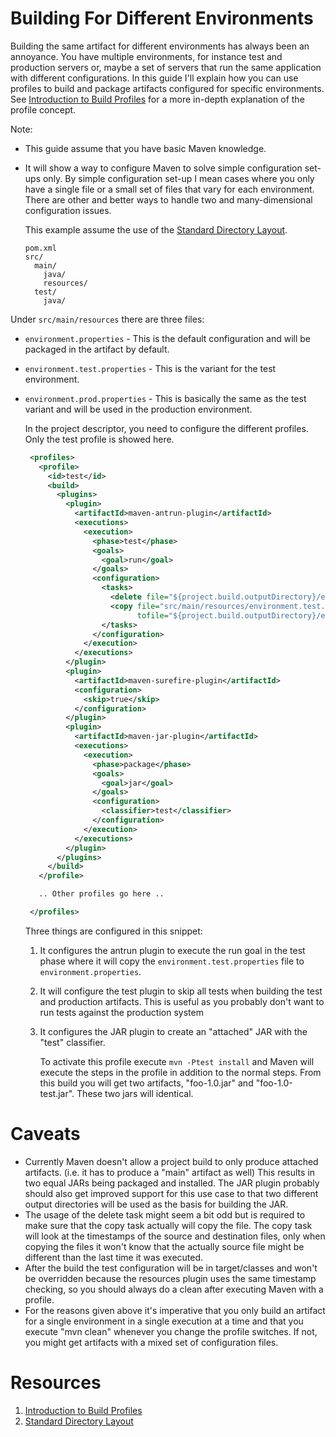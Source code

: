 <!--
Licensed to the Apache Software Foundation (ASF) under one
or more contributor license agreements.  See the NOTICE file
distributed with this work for additional information
regarding copyright ownership.  The ASF licenses this file
to you under the Apache License, Version 2.0 (the
"License"); you may not use this file except in compliance
with the License.  You may obtain a copy of the License at

http://www.apache.org/licenses/LICENSE-2.0

Unless required by applicable law or agreed to in writing,
software distributed under the License is distributed on an
"AS IS" BASIS, WITHOUT WARRANTIES OR CONDITIONS OF ANY
KIND, either express or implied.  See the License for the
specific language governing permissions and limitations
under the License.
-->

# Building For Different Environments

Building the same artifact for different environments has always been an annoyance. You have multiple environments, for instance test and production servers or, maybe a set of servers that run the same application with different configurations. In this guide I'll explain how you can use profiles to build and package artifacts configured for specific environments. See [Introduction to Build Profiles](../introduction/introduction-to-profiles.html) for a more in-depth explanation of the profile concept.

Note:

- This guide assume that you have basic Maven knowledge.
- It will show a way to configure Maven to solve simple configuration set-ups only. By simple configuration set-up I mean cases where you only have a single file or a small set of files that vary for each environment. There are other and better ways to handle two and many-dimensional configuration issues.

  This example assume the use of the [Standard Directory Layout](../introduction/introduction-to-the-standard-directory-layout.html).

  ```
  pom.xml
  src/
    main/
      java/
      resources/
    test/
      java/

  ```

Under `src/main/resources` there are three files:

- `environment.properties` - This is the default configuration and will be packaged in the artifact by default.
- `environment.test.properties` - This is the variant for the test environment.
- `environment.prod.properties` - This is basically the same as the test variant and will be used in the production environment.

  In the project descriptor, you need to configure the different profiles. Only the test profile is showed here.

  ```xml
   <profiles>
     <profile>
       <id>test</id>
       <build>
         <plugins>
           <plugin>
             <artifactId>maven-antrun-plugin</artifactId>
             <executions>
               <execution>
                 <phase>test</phase>
                 <goals>
                   <goal>run</goal>
                 </goals>
                 <configuration>
                   <tasks>
                     <delete file="${project.build.outputDirectory}/environment.properties"/>
                     <copy file="src/main/resources/environment.test.properties"
                           tofile="${project.build.outputDirectory}/environment.properties"/>
                   </tasks>
                 </configuration>
               </execution>
             </executions>
           </plugin>
           <plugin>
             <artifactId>maven-surefire-plugin</artifactId>
             <configuration>
               <skip>true</skip>
             </configuration>
           </plugin>
           <plugin>
             <artifactId>maven-jar-plugin</artifactId>
             <executions>
               <execution>
                 <phase>package</phase>
                 <goals>
                   <goal>jar</goal>
                 </goals>
                 <configuration>
                   <classifier>test</classifier>
                 </configuration>
               </execution>
             </executions>
           </plugin>
         </plugins>
       </build>
     </profile>

     .. Other profiles go here ..

   </profiles>

  ```

  Three things are configured in this snippet:

  1. It configures the antrun plugin to execute the run goal in the test phase where it will copy the `environment.test.properties` file to `environment.properties`.
  2. It will configure the test plugin to skip all tests when building the test and production artifacts. This is useful as you probably don't want to run tests against the production system
  3. It configures the JAR plugin to create an "attached" JAR with the "test" classifier.

     To activate this profile execute `mvn -Ptest install` and Maven will execute the steps in the profile in addition to the normal steps. From this build you will get two artifacts, "foo-1.0.jar" and "foo-1.0-test.jar". These two jars will identical.

# Caveats

- Currently Maven doesn't allow a project build to only produce attached artifacts. (i.e. it has to produce a "main" artifact as well) This results in two equal JARs being packaged and installed. The JAR plugin probably should also get improved support for this use case to that two different output directories will be used as the basis for building the JAR.
- The usage of the delete task might seem a bit odd but is required to make sure that the copy task actually will copy the file. The copy task will look at the timestamps of the source and destination files, only when copying the files it won't know that the actually source file might be different than the last time it was executed.
- After the build the test configuration will be in target/classes and won't be overridden because the resources plugin uses the same timestamp checking, so you should always do a clean after executing Maven with a profile.
- For the reasons given above it's imperative that you only build an artifact for a single environment in a single execution at a time and that you execute "mvn clean" whenever you change the profile switches. If not, you might get artifacts with a mixed set of configuration files.

# Resources

1. [Introduction to Build Profiles](../introduction/introduction-to-profiles.html)
2. [Standard Directory Layout](../introduction/introduction-to-the-standard-directory-layout.html)

